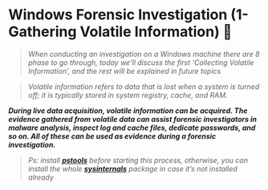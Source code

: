 # Windows Forensic Investigation (1- Gathering Volatile Information) :mag_right:

>_When conducting an investigation on a Windows machine there are 8 phase to go through, today we’ll discuss the first ‘Collecting Volatile Information’, and the rest will be explained in future topics_

>_Volatile information refers to data that is lost when a system is turned off; it is typically stored in system registry, cache, and RAM._

***During live data acquisition, volatile information can be acquired. The evidence gathered from volatile data can assist forensic investigators in malware analysis, inspect log and cache files, dedicate passwords, and so on. All of these can be used as evidence during a forensic investigation.***

> _Ps: install  [**pstools**](https://learn.microsoft.com/en-us/sysinternals/downloads/pstools) before starting this process, otherwise, you can install the whole  [**sysinternals**](https://learn.microsoft.com/en-us/sysinternals/downloads/sysinternals-suite) package in case it’s not installed already_
